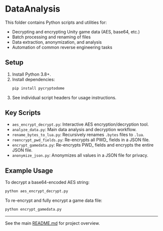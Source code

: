 # DataAnalysis

This folder contains Python scripts and utilities for:
- Decrypting and encrypting Unity game data (AES, base64, etc.)
- Batch processing and renaming of files
- Data extraction, anonymization, and analysis
- Automation of common reverse engineering tasks

## Setup
1. Install Python 3.8+.
2. Install dependencies:
   ```sh
   pip install pycryptodome
   ```
3. See individual script headers for usage instructions.

## Key Scripts
- `aes_encrypt_decrypt.py`: Interactive AES encryption/decryption tool.
- `analyze_data.py`: Main data analysis and decryption workflow.
- `rename_bytes_to_lua.py`: Recursively renames `.bytes` files to `.lua`.
- `reencrypt_pwd_fields.py`: Re-encrypts all PWD_ fields in a JSON file.
- `encrypt_gamedata.py`: Re-encrypts PWD_ fields and encrypts the entire JSON file.
- `anonymize_json.py`: Anonymizes all values in a JSON file for privacy.

## Example Usage
To decrypt a base64-encoded AES string:
```sh
python aes_encrypt_decrypt.py
```

To re-encrypt and fully encrypt a game data file:
```sh
python encrypt_gamedata.py
```

---
See the main [README.md](../README.md) for project overview.
